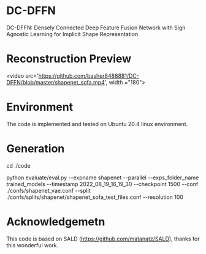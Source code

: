 # DC-DFFN
DC-DFFN: Densely Connected Deep Feature Fusion Network with Sign Agnostic Learning for Implicit Shape Representation

# Reconstruction Preview
<video src='https://github.com/basher8488881/DC-DFFN/blob/master/shapenet_sofa.mp4', width ="180"\>


# Environment
The code is implemented and  tested on Ubuntu 20.4 linux environment. 

# Generation 

cd ./code  

python evaluate/eval.py --expname shapenet --parallel --exps_folder_name trained_models --timestamp 2022_08_19_16_19_30 --checkpoint 1500 --conf ./confs/shapenet_vae.conf --split ./confs/splits/shapenet/shapenet_sofa_test_files.conf --resolution 100



# Acknowledgemetn 
This code is based on SALD (https://github.com/matanatz/SALD), thanks for this wonderful work. 
